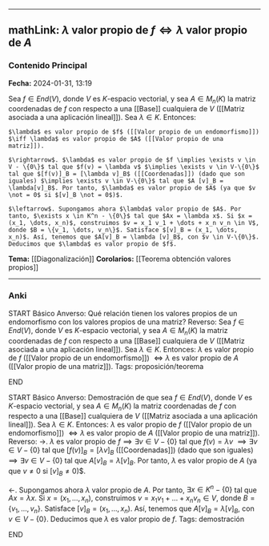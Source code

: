 
---
mathLink: $\lambda$ valor propio de $f \iff \lambda$ valor propio de $A$
---
### Contenido Principal

**Fecha:** 2024-01-31, 13:19

Sea $f \in End(V)$, donde $V$ es $K$-espacio vectorial, y sea $A \in M_n (K)$ la matriz coordenadas de $f$ con respecto a una [[Base]] cualquiera de $V$ ([[Matriz asociada a una aplicación lineal]]). Sea $\lambda \in K$. Entonces:

```ad-lemma
$\lambda$ es valor propio de $f$ ([[Valor propio de un endomorfismo]]) $\iff \lambda$ es valor propio de $A$ ([[Valor propio de una matriz]]).

```


```ad-proof
$\rightarrow$. $\lambda$ es valor propio de $f \implies \exists v \in V - \{0\}$ tal que $f(v) = \lambda v$ $\implies \exists v \in V-\{0\}$ tal que $[f(v)]_B = [\lambda v]_B$ ([[Coordenadas]]) (dado que son iguales) $\implies \exists v \in V-\{0\}$ tal que $A [v]_B = \lambda[v]_B$. Por tanto, $\lambda$ es valor propio de $A$ (ya que $v \not = 0$ si $[v]_B \not = 0$)$.

$\leftarrow$. Supongamos ahora $\lambda$ valor propio de $A$. Por tanto, $\exists x \in K^n - \{0\}$ tal que $Ax = \lambda x$. Si $x = (x_1, \dots, x_n)$, construimos $v = x_1 v_1 + \dots + x_n v_n \in V$, donde $B = \{v_1, \dots, v_n\}$. Satisface $[v]_B = (x_1, \dots, x_n)$. Así, tenemos que $A[v]_B = \lambda [v]_B$, con $v \in V-\{0\}$. Deducimos que $\lambda$ es valor propio de $f$.
```



**Tema:** [[Diagonalización]]
**Corolarios:** [[Teorema obtención valores propios]]

---
### Anki

START
Básico
Anverso: Qué relación tienen los valores propios de un endomorfismo con los valores propios de una matriz?
Reverso: Sea $f \in End(V)$, donde $V$ es $K$-espacio vectorial, y sea $A \in M_n (K)$ la matriz coordenadas de $f$ con respecto a una [[Base]] cualquiera de $V$ ([[Matriz asociada a una aplicación lineal]]). Sea $\lambda \in K$. Entonces: $\lambda$ es valor propio de $f$ ([[Valor propio de un endomorfismo]]) $\iff \lambda$ es valor propio de $A$ ([[Valor propio de una matriz]]).
Tags: proposición/teorema
<!--ID: 1706723823956-->
END

START
Básico
Anverso: Demostración de que sea $f \in End(V)$, donde $V$ es $K$-espacio vectorial, y sea $A \in M_n (K)$ la matriz coordenadas de $f$ con respecto a una [[Base]] cualquiera de $V$ ([[Matriz asociada a una aplicación lineal]]). Sea $\lambda \in K$. Entonces: $\lambda$ es valor propio de $f$ ([[Valor propio de un endomorfismo]]) $\iff \lambda$ es valor propio de $A$ ([[Valor propio de una matriz]]).
Reverso: $\rightarrow$. $\lambda$ es valor propio de $f \implies \exists v \in V - \{0\}$ tal que $f(v) = \lambda v$ $\implies \exists v \in V-\{0\}$ tal que $[f(v)]_B = [\lambda v]_B$ ([[Coordenadas]]) (dado que son iguales) $\implies \exists v \in V-\{0\}$ tal que $A [v]_B = \lambda[v]_B$. Por tanto, $\lambda$ es valor propio de $A$ (ya que $v \not = 0$ si $[v]_B \not = 0$)$.

$\leftarrow$. Supongamos ahora $\lambda$ valor propio de $A$. Por tanto, $\exists x \in K^n - \{0\}$ tal que $Ax = \lambda x$. Si $x = (x_1, \dots, x_n)$, construimos $v = x_1 v_1 + \dots + x_n v_n \in V$, donde $B = \{v_1, \dots, v_n\}$. Satisface $[v]_B = (x_1, \dots, x_n)$. Así, tenemos que $A[v]_B = \lambda [v]_B$, con $v \in V-\{0\}$. Deducimos que $\lambda$ es valor propio de $f$.
Tags: demostración
<!--ID: 1706723823962-->
END